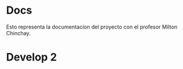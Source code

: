 # Docs
Esto representa la documentacion del proyecto con el profesor Milton Chinchay.
# Develop 2
 
